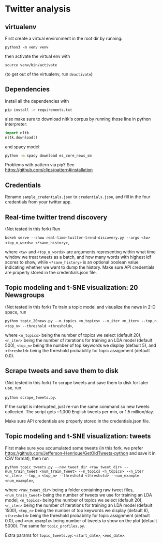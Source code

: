 # Twitter analysis


## virtualenv

First create a virtual environment in the root dir by running:

`python3 -m venv venv`

then activate the virtual env with

`source venv/bin/activate`

(to get out of the virtualenv, run `deactivate`)


## Dependencies

install all the dependencies with

`pip install -r requirements.txt`

also make sure to download nltk's corpus by running those line in python
interpreter:

```python
import nltk
nltk.download()
```
and spacy model:

```bash
python -m spacy download es_core_news_sm
```
Problems with pattern via pip? See https://github.com/clips/pattern#installation


## Credentials

Rename `sample_credentials.json` to `credentials.json`, and fill in the four
credentials from your twitter app.


## Real-time twitter trend discovery 

(Not tested in this fork) Run 

`bokeh serve --show real-time-twitter-trend-discovery.py --args <tw>
<top_n_words> <*save_history>`, 

where `<tw>` and `<top_n_words>` are arguments
representing within what time window we treat tweets as a batch, and how many
words with highest idf scores to show, while `<*save_history>` is an optional
boolean value indicating whether we want to dump the history. Make sure API
credentials are properly stored in the credentials.json file.


## Topic modeling and t-SNE visualization: 20 Newsgroups

(Not tested in this fork) To train a topic model and visualize the news in 2-D space, run

`python topic_20news.py --n_topics <n_topics> --n_iter <n_iter>
--top_n <top_n> --threshold <threshold>`,
  
 where `<n_topics>` being the number
of topics we select (default 20), `<n_iter>` being the number of iterations
for training an LDA model (default 500), `<top_n>` being the number of top
keywords we display (default 5), and `<threshold>` being the threshold
probability for topic assignment (default 0.0).


## Scrape tweets and save them to disk

(Not tested in this fork) To scrape tweets and save them to disk for later use, run

`python scrape_tweets.py`. 

If the script is interrupted, just re-run the same
command so new tweets collected. The script gets ~1,000 English tweets per min,
or 1.5 million/day.

Make sure API credentials are properly stored in the credentials.json file.


## Topic modeling and t-SNE visualization: tweets

First make sure you accumulated some tweets (in this fork, we prefer https://github.com/Jefferson-Henrique/GetOldTweets-python and save it in CSV format), then run 

`python topic_tweets.py
--raw_tweet_dir <raw_tweet_dir> --num_train_tweet <num_train_tweet>
--n_topics <n_topics> --n_iter <n_iter> --top_n <top_n> --threshold <threshold>
--num_example <num_example>`, 

where `<raw_tweet_dir>` being a folder containing
raw tweet files, `<num_train_tweet>` being the number of tweets we use for
training an LDA model, `<n_topics>` being the number of topics we select
(default 20), `<n_iter>` being the number of iterations for training an LDA
model (default 1500), `<top_n>` being the number of top keywords we display
(default 8), `<threshold>` being the threshold probability for topic assignment
(default 0.0), and `<num_example>` being number of tweets to show on the plot
(default 5000). The same for `topic_profiles.py`.

Extra params for `topic_tweets.py`: `<start_date>`, `<end_date>`.
